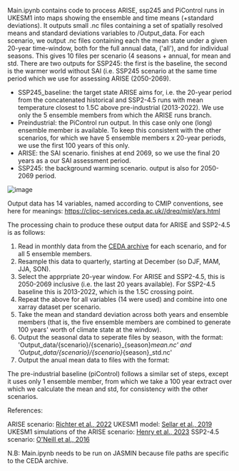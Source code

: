 Main.ipynb contains code to process ARISE, ssp245 and PiControl runs in UKESM1 into maps showing the ensemble and time means (+standard deviations). It outputs small .nc files containing a set of spatially resolved means and standard deviations variables to /Output_data. For each scenario, we output .nc files containing each the mean state under a given 20-year time-window, both for the full annual data, ('all'), and for individual seasons. This gives 10 files per scenario (4 seasons + annual, for mean and std. There are two outputs for SSP245: the first is the baseline, the second is the warmer world without SAI (i.e. SSP245 scenario at the same time period which we use for assessing ARISE (2050-2069).  

* SSP245_baseline: the target state ARISE aims for, i.e. the 20-year period from the concatenated historical and SSP2-4.5 runs with mean temperature closest to 1.5C above pre-industrial (2013-2022). We use only the 5 ensemble members from which the ARISE runs branch.
* Preindustrial: the PiControl run output. In this case only one (long) ensemble member is available. To keep this consistent with the other scenarios, for which we have 5 ensemble members x 20-year periods, we use the first 100 years of this only. 
* ARISE: the SAI scenario. finishes at end 2069, so we use the final 20 years as a our SAI assessment period. 
* SSP245: the background warming scenario. output is also for 2050-2069 period. 

![image](https://github.com/alistairduffey/ARISE_processing/assets/47328986/59304ec2-7c64-4034-bc52-5098b041dd38)

Output data has 14 variables, named according to CMIP conventions, see here for meanings: https://clipc-services.ceda.ac.uk//dreq/mipVars.html

The processing chain to produce these output data for ARISE and SSP2-4.5 is as follows:

1. Read in monthly data from the [CEDA archive]([url](https://archive.ceda.ac.uk/)) for each scenario, and for all 5 ensemble members. 
2. Resample this data to quarterly, starting at December (so DJF, MAM, JJA, SON).
3. Select the apprpriate 20-year window. For ARISE and SSP2-4.5, this is 2050-2069 inclusive (i.e. the last 20 years available). For SSP2-4.5 baseline this is 2013-2022, which is the 1.5C crossing point.
4. Repeat the above for all variables (14 were used) and combine into one xarray dataset per scenario.
5. Take the mean and standard deviation across both years and ensemble members (that is, the five ensemble members are combined to generate 100 years' worth of climate state at the window).
6. Output the seasonal data to seperate files by season, with the format: 'Output_data/{scenario}/{scenario}_{season}_mean.nc' and 'Output_data/{scenario}/{scenario}_{season}_std.nc'
7. Output the anual mean data to files with the format: 

The pre-industrial baseline (piControl) follows a similar set of steps, except it uses only 1 ensemble member, from which we take a 100 year extract over which we calculate the mean and std, for consistency with the other scenarios. 


References:

ARISE scenario: [Richter et al., 2022]([url](https://gmd.copernicus.org/articles/15/8221/2022/))
UKESM1 model: [Sellar et al., 2019]([url](https://onlinelibrary.wiley.com/doi/abs/10.1029/2019MS001739))  
UKESM1 simulations of the ARISE scenario: [Henry et al., 2023]([url](https://acp.copernicus.org/articles/23/13369/2023/acp-23-13369-2023.html))
SSP2-4.5 scenario: [O'Neill et al., 2016]([url](https://gmd.copernicus.org/articles/9/3461/2016/))


N.B:
Main.ipynb needs to be run on JASMIN because file paths are specific to the CEDA archive. 

 
